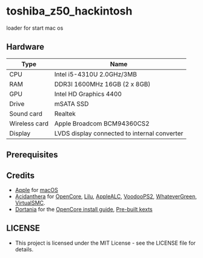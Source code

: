 # toshiba_z50_hackintosh
loader for start mac os
## Hardware

| Type          | Name                                            |
| ------------- | ----------------------------------------------- |
| CPU           | Intel i5-4310U 2.0GHz/3MB                       |
| RAM           | DDR3l 1600MHz 16GB (2 x 8GB)                    |
| GPU           | Intel HD Graphics 4400                          |
| Drive         | mSATA SSD                                       |
| Sound card    | Realtek                                         |
| Wireless card | Apple Broadcom BCM94360CS2                      |
| Display       | LVDS display connected to internal converter    |

## Prerequisites

## Credits

- [Apple](https://apple.com) for [macOS](https://www.apple.com/macos/)
- [Acidanthera](https://github.com/acidanthera) for [OpenCore](https://github.com/acidanthera/OpenCorePkg), [Lilu](https://github.com/acidanthera/Lilu), [AppleALC](https://github.com/acidanthera/AppleALC), [VoodooPS2](https://github.com/acidanthera/VoodooPS2), [WhateverGreen](https://github.com/acidanthera/WhateverGreen), [VirtualSMC](https://github.com/acidanthera/VirtualSMC).
- [Dortania](https://github.com/dortania) for the [OpenCore install guide](https://dortania.github.io/OpenCore-Install-Guide), [Pre-built kexts](https://dortania.github.io/builds)

## LICENSE

- This project is licensed under the MIT License - see the LICENSE file for details.
